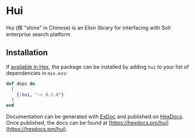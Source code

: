 # Hui

Hui (辉 "shine" in Chinese) is an Elixir library for interfacing with Solr enterprise search platform

## Installation

If [available in Hex](https://hex.pm/docs/publish), the package can be installed
by adding `hui` to your list of dependencies in `mix.exs`:

```elixir
def deps do
  [
    {:hui, "~> 0.1.0"}
  ]
end
```

Documentation can be generated with [ExDoc](https://github.com/elixir-lang/ex_doc)
and published on [HexDocs](https://hexdocs.pm). Once published, the docs can
be found at [https://hexdocs.pm/hui](https://hexdocs.pm/hui).

